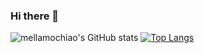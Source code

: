 ### Hi there 👋

![mellamochiao's GitHub stats](https://github-readme-stats.vercel.app/api?username=mellamochiao&show_icons=true&theme=tokyonight&rank_icon=github&count_private=true)
[![Top Langs](https://github-readme-stats.vercel.app/api/top-langs/?username=mellamochiao&layout=compact&theme=tokyonight)](https://github.com/anuraghazra/github-readme-stats)
